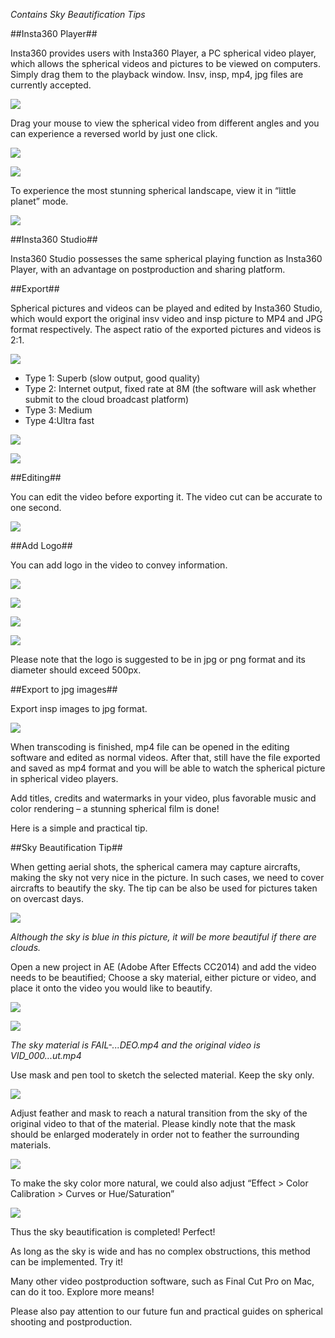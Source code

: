 *Contains Sky Beautification Tips*##Insta360 Player##Insta360 provides users with Insta360 Player, a PC spherical video player, which allows the spherical videos and pictures to be viewed on computers. Simply drag them to the playback window. Insv, insp, mp4, jpg files are currently accepted. ![](../assets/2/1.png)Drag your mouse to view the spherical video from different angles and you can experience a reversed world by just one click.  ![](../assets/2/2.png) ![](../assets/2/3.png)
To experience the most stunning spherical landscape, view it in “little planet” mode. ![](../assets/2/4.png) ##Insta360 Studio##
Insta360 Studio possesses the same spherical playing function as Insta360 Player, with an advantage on postproduction and sharing platform.##Export##
Spherical pictures and videos can be played and edited by Insta360 Studio, which would export the original insv video and insp picture to MP4 and JPG format respectively. The aspect ratio of the exported pictures and videos is 2:1.![](../assets/2/5.png) - Type 1: Superb (slow output, good quality)- Type 2: Internet output, fixed rate at 8M (the software will ask whether submit to the cloud broadcast platform)- Type 3: Medium- Type 4:Ultra fast ![](../assets/2/6.png) ![](../assets/2/7.png)
##Editing##
You can edit the video before exporting it. The video cut can be accurate to one second.![](../assets/2/8.png) ##Add Logo##
You can add logo in the video to convey information.![](../assets/2/9.png)![](../assets/2/10.png)
![](../assets/2/11.png)![](../assets/2/12.png) Please note that the logo is suggested to be in jpg or png format and its diameter should exceed 500px.##Export to jpg images##
Export insp images to jpg format.![](../assets/2/13.png)When transcoding is finished, mp4 file can be opened in the editing software and edited as normal videos. After that, still have the file exported and saved as mp4 format and you will be able to watch the spherical picture in spherical video players.Add titles, credits and watermarks in your video, plus favorable music and color rendering – a stunning spherical film is done!Here is a simple and practical tip.##Sky Beautification Tip##
When getting aerial shots, the spherical camera may capture aircrafts, making the sky not very nice in the picture. In such cases, we need to cover aircrafts to beautify the sky. The tip can be also be used for pictures taken on overcast days.
![](../assets/2/14.png)  *Although the sky is blue in this picture, it will be more beautiful if there are clouds.*Open a new project in AE (Adobe After Effects CC2014) and add the video needs to be beautified; Choose a sky material, either picture or video, and place it onto the video you would like to beautify. ![](../assets/2/15.png)![](../assets/2/16.png)  *The sky material is FAIL-...DEO.mp4 and the original video is VID_000...ut.mp4*Use mask and pen tool to sketch the selected material. Keep the sky only. ![](../assets/2/17.png)Adjust feather and mask to reach a natural transition from the sky of the original video to that of the material. Please kindly note that the mask should be enlarged moderately in order not to feather the surrounding materials.![](../assets/2/18.png) To make the sky color more natural, we could also adjust “Effect > Color Calibration > Curves or Hue/Saturation” ![](../assets/2/19.png)
Thus the sky beautification is completed! Perfect!As long as the sky is wide and has no complex obstructions, this method can be implemented. Try it!Many other video postproduction software, such as Final Cut Pro on Mac, can do it too. Explore more means!Please also pay attention to our future fun and practical guides on spherical shooting and postproduction.